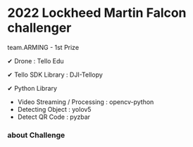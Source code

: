 # 2022 Lockheed Martin Falcon challenger

team.ARMING - 1st Prize

✔ Drone : Tello Edu

✔ Tello SDK Library : DJI-Tellopy

✔ Python Library

- Video Streaming / Processing : opencv-python
- Detecting Object : yolov5
- Detect QR Code : pyzbar

### about Challenge
